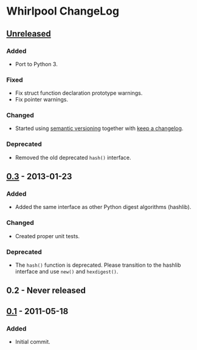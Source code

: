 # Whirlpool ChangeLog

## [Unreleased]

### Added
- Port to Python 3.

### Fixed
- Fix struct function declaration prototype warnings.
- Fix pointer warnings.

### Changed
- Started using [semantic versioning][semver] together with
  [keep a changelog][keepachangelog].

### Deprecated
- Removed the old deprecated `hash()` interface.

## [0.3] - 2013-01-23

### Added
- Added the same interface as other Python digest algorithms (hashlib).

### Changed
- Created proper unit tests.

### Deprecated
- The `hash()` function is deprecated. Please transition to the hashlib
  interface and use `new()` and `hexdigest()`.

## 0.2 - Never released

## [0.1] - 2011-05-18

### Added
- Initial commit.

[Unreleased]: https://github.com/oohlaf/python-whirlpool
[0.3]: https://github.com/oohlaf/python-whirlpool
[0.1]: https://github.com/oohlaf/python-whirlpool
[semver]: https://semver.org/spec/v2.0.0.html
[keepachangelog]: http://keepachangelog.com/en/1.0.0/
